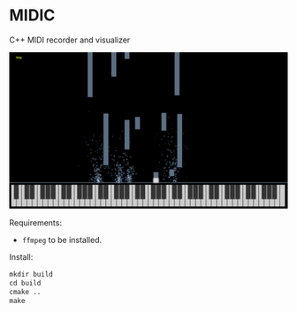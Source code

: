 # MIDIC 
C++ MIDI recorder and visualizer

![preview.png](data/preview.png)

Requirements:

* `ffmpeg` to be installed.

Install:

```shell
mkdir build
cd build
cmake ..
make
```